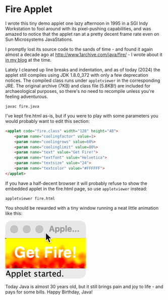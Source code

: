 # Fire Applet

I wrote this tiny demo applet one lazy afternoon in 1995 in a SGI Indy Workstation to fool around with its pixel-pushing capabilities, and was amazed to notice that the applet ran at a pretty decent frame rate even on Sun Microsystems JavaStations.

I promptly lost its source code to the sands of time - and found it again almost a decade ago at http://www.1archive.com/java/fire/ - I wrote about it [in my blog](https://javier.rodriguez.org.mx/2015/06/03/fire-java) at the time. 

Lately I cleaned up line breaks and indentation, and as of today (2024) the applet still compiles using JDK 1.8.0_372 with only a few deprecation notices. The compiled class runs under `appletviewer` in the corresponding JRE. The original archive (7KB) and class file (5.8KB!) are included for archaeological purposes, so there's no need to recompile unless you're feeling adventurous.

```shell
javac fire.java
```

I've kept fire.html as-is, but if you were to play with some parameters you would probably want to edit this section:

```html
<applet code="fire.class" width="128" height="48">
    <param name="coolingfactor" value=1>
    <param name="coolingrows" value=60%>
    <param name="coolinglimit" value=80%>
    <param name="text" value="Get Fire!">
    <param name="textfont" value="Helvetica">
    <param name="textsize" value="24">
    <param name="textcolor" value="#FFFFFF">
</applet>
```

If you have a half-decent browser it will probably refuse to show the embedded applet in the fire.html page, so use `appletviewer` instead:

```shell
appletviewer fire.html
```
You should be rewarded with a tiny window running a neat little animation like this:

![fire.gif](fire.gif)

Today Java is almost 30 years old, but it still brings pain and joy to life - and pays for some bills. Happy Birthday, Java! 
